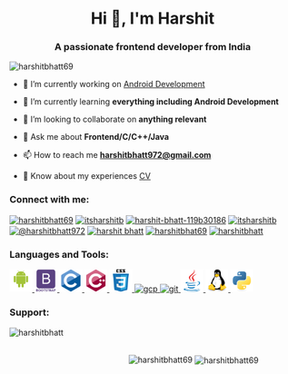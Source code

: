 <h1 align="center">Hi 👋, I'm Harshit</h1>
<h3 align="center">A passionate frontend developer from India</h3>

<p align="left"> <img src="https://komarev.com/ghpvc/?username=harshitbhatt69&label=Profile%20views&color=0e75b6&style=flat" alt="harshitbhatt69" /> </p>

- 🔭 I’m currently working on [Android Development](https://github.com/Harshitbhatt69/androidDev)

- 🌱 I’m currently learning **everything including Android Development**

- 👯 I’m looking to collaborate on **anything relevant**

- 💬 Ask me about **Frontend/C/C++/Java**

- 📫 How to reach me **harshitbhatt972@gmail.com**

- 📄 Know about my experiences [CV](https://drive.google.com/file/d/1PVRXo8iLsk68yFejHo5X4bQqU82XQDcR/view?usp=sharing)

<h3 align="left">Connect with me:</h3>
<p align="left">
<a href="https://dev.to/harshitbhatt69" target="blank"><img align="center" src="https://cdn.jsdelivr.net/npm/simple-icons@3.0.1/icons/dev-dot-to.svg" alt="harshitbhatt69" height="30" width="40" /></a>
<a href="https://twitter.com/itsharshitb" target="blank"><img align="center" src="https://cdn.jsdelivr.net/npm/simple-icons@3.0.1/icons/twitter.svg" alt="itsharshitb" height="30" width="40" /></a>
<a href="https://linkedin.com/in/harshit-bhatt-119b30186" target="blank"><img align="center" src="https://cdn.jsdelivr.net/npm/simple-icons@3.0.1/icons/linkedin.svg" alt="harshit-bhatt-119b30186" height="30" width="40" /></a>
<a href="https://instagram.com/itsharshitb" target="blank"><img align="center" src="https://cdn.jsdelivr.net/npm/simple-icons@3.0.1/icons/instagram.svg" alt="itsharshitb" height="30" width="40" /></a>
<a href="https://medium.com/@harshitbhatt972" target="blank"><img align="center" src="https://cdn.jsdelivr.net/npm/simple-icons@3.0.1/icons/medium.svg" alt="@harshitbhatt972" height="30" width="40" /></a>
<a href="https://www.youtube.com/c/harshit bhatt" target="blank"><img align="center" src="https://cdn.jsdelivr.net/npm/simple-icons@3.0.1/icons/youtube.svg" alt="harshit bhatt" height="30" width="40" /></a>
<a href="https://www.codechef.com/users/harshitbhat69" target="blank"><img align="center" src="https://cdn.jsdelivr.net/npm/simple-icons@3.1.0/icons/codechef.svg" alt="harshitbhat69" height="30" width="40" /></a>
<a href="https://codeforces.com/profile/harshitbhatt" target="blank"><img align="center" src="https://cdn.jsdelivr.net/npm/simple-icons@3.0.1/icons/codeforces.svg" alt="harshitbhatt" height="30" width="40" /></a>
</p>

<h3 align="left">Languages and Tools:</h3>
<p align="left"> <a href="https://developer.android.com" target="_blank"> <img src="https://raw.githubusercontent.com/devicons/devicon/master/icons/android/android-original-wordmark.svg" alt="android" width="40" height="40"/> </a> <a href="https://getbootstrap.com" target="_blank"> <img src="https://raw.githubusercontent.com/devicons/devicon/master/icons/bootstrap/bootstrap-plain-wordmark.svg" alt="bootstrap" width="40" height="40"/> </a> <a href="https://www.cprogramming.com/" target="_blank"> <img src="https://raw.githubusercontent.com/devicons/devicon/master/icons/c/c-original.svg" alt="c" width="40" height="40"/> </a> <a href="https://www.w3schools.com/cpp/" target="_blank"> <img src="https://raw.githubusercontent.com/devicons/devicon/master/icons/cplusplus/cplusplus-original.svg" alt="cplusplus" width="40" height="40"/> </a> <a href="https://www.w3schools.com/css/" target="_blank"> <img src="https://raw.githubusercontent.com/devicons/devicon/master/icons/css3/css3-original-wordmark.svg" alt="css3" width="40" height="40"/> </a> <a href="https://cloud.google.com" target="_blank"> <img src="https://www.vectorlogo.zone/logos/google_cloud/google_cloud-icon.svg" alt="gcp" width="40" height="40"/> </a> <a href="https://git-scm.com/" target="_blank"> <img src="https://www.vectorlogo.zone/logos/git-scm/git-scm-icon.svg" alt="git" width="40" height="40"/> </a> <a href="https://www.java.com" target="_blank"> <img src="https://raw.githubusercontent.com/devicons/devicon/master/icons/java/java-original.svg" alt="java" width="40" height="40"/> </a> <a href="https://www.linux.org/" target="_blank"> <img src="https://raw.githubusercontent.com/devicons/devicon/master/icons/linux/linux-original.svg" alt="linux" width="40" height="40"/> </a> <a href="https://www.python.org" target="_blank"> <img src="https://raw.githubusercontent.com/devicons/devicon/master/icons/python/python-original.svg" alt="python" width="40" height="40"/> </a> </p>

<h3 align="left">Support:</h3>
<p><a href="https://www.buymeacoffee.com/harshitbhatt"> <img align="left" src="https://cdn.buymeacoffee.com/buttons/v2/default-yellow.png" height="50" width="210" alt="harshitbhatt" /></a></p><br><br>

<p><img align="left" src="https://github-readme-stats.vercel.app/api/top-langs?username=harshitbhatt69&show_icons=true&locale=en&layout=compact" alt="harshitbhatt69" /></p>

<p>&nbsp;<img align="center" src="https://github-readme-stats.vercel.app/api?username=harshitbhatt69&show_icons=true&locale=en" alt="harshitbhatt69" /></p>
